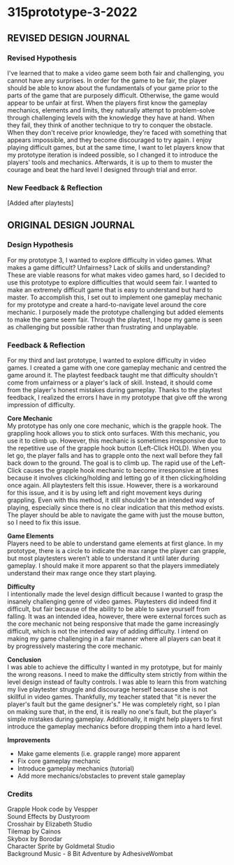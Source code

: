 # 315prototype-3-2022

## REVISED DESIGN JOURNAL
### **Revised Hypothesis**<br>
I've learned that to make a video game seem both fair and challenging, you cannot have any surprises. In order for the game to be fair, the player should be able to know about the fundamentals of your game prior to the parts of the game that are purposely difficult. Otherwise, the game would appear to be unfair at first. When the players first know the gameplay mechanics, elements and limits, they naturally attempt to problem-solve through challenging levels with the knowledge they have at hand. When they fail, they think of another technique to try to conquer the obstacle. When they don't receive prior knowledge, they're faced with something that appears impossible, and they become discouraged to try again. I enjoy playing difficult games, but at the same time, I want to let players know that my prototype iteration is indeed possible, so I changed it to introduce the players' tools and mechanics. Afterwards, it is up to them to muster the courage and beat the hard level I designed through trial and error.

### **New Feedback & Reflection**<br>
[Added after playtests]

## ORIGINAL DESIGN JOURNAL
### **Design Hypothesis**<br>
For my prototype 3, I wanted to explore difficulty in video games. What makes a game difficult? Unfairness? Lack of skills and understanding? These are viable reasons for what makes video games hard, so I decided to use this prototype to explore difficulties that would seem fair. I wanted to make an extremely difficult game that is easy to understand but hard to master. To accomplish this, I set out to implement one gameplay mechanic for my prototype and create a hard-to-navigate level around the core mechanic. I purposely made the prototype challenging but added elements to make the game seem fair. Through the playtest, I hope my game is seen as challenging but possible rather than frustrating and unplayable.

### **Feedback & Reflection**<br>
For my third and last prototype, I wanted to explore difficulty in video games. I created a game with one core gameplay mechanic and centred the game around it. The playtest feedback taught me that difficulty shouldn't come from unfairness or a player's lack of skill. Instead, it should come from the player's honest mistakes during gameplay. Thanks to the playtest feedback, I realized the errors I have in my prototype that give off the wrong impression of difficulty.

**Core Mechanic**<br>
My prototype has only one core mechanic, which is the grapple hook. The grappling hook allows you to stick onto surfaces. With this mechanic, you use it to climb up. However, this mechanic is sometimes irresponsive due to the repetitive use of the grapple hook button (Left-Click HOLD). When you let go, the player falls and has to grapple onto the next wall before they fall back down to the ground. The goal is to climb up. The rapid use of the Left-Click causes the grapple hook mechanic to become irresponsive at times because it involves clicking/holding and letting go of it then clicking/holding once again. All playtesters felt this issue. However, there is a workaround for this issue, and it is by using left and right movement keys during grappling. Even with this method, it still shouldn't be an intended way of playing, especially since there is no clear indication that this method exists. The player should be able to navigate the game with just the mouse button, so I need to fix this issue.

**Game Elements**<br>
Players need to be able to understand game elements at first glance. In my prototype, there is a circle to indicate the max range the player can grapple, but most playtesters weren't able to understand it until later during gameplay. I should make it more apparent so that the players immediately understand their max range once they start playing.

**Difficulty**<br>
I intentionally made the level design difficult because I wanted to grasp the insanely challenging genre of video games. Playtesters did indeed find it difficult, but fair because of the ability to be able to save yourself from falling. It was an intended idea, however, there were external forces such as the core mechanic not being responsive that made the game increasingly difficult, which is not the intended way of adding difficulty. I intend on making my game challenging in a fair manner where all players can beat it by progressively mastering the core mechanic.

**Conclusion**<br>
I was able to achieve the difficulty I wanted in my prototype, but for mainly the wrong reasons. I need to make the difficulty stem strictly from within the level design instead of faulty controls. I was able to learn this from watching my live playtester struggle and discourage herself because she is not skillful in video games. Thankfully, my teacher stated that "it is never the player's fault but the game designer's." He was completely right, so I plan on making sure that, in the end, it is really no one's fault, but the player's simple mistakes during gameplay. Additionally, it might help players to first introduce the gameplay mechanics before dropping them into a hard level.

**Improvements**<br>
* Make game elements (i.e. grapple range) more apparent
* Fix core gameplay mechanic
* Introduce gameplay mechanics (tutorial)
* Add more mechanics/obstacles to prevent stale gameplay

### **Credits**<br>
Grapple Hook code by Vespper<br>
Sound Effects by Dustyroom<br>
Crosshair by Elizabeth Studio<br>
Tilemap by Cainos<br>
Skybox by Borodar<br>
Character Sprite by Goldmetal Studio<br>
Background Music - 8 Bit Adventure by AdhesiveWombat<br>

